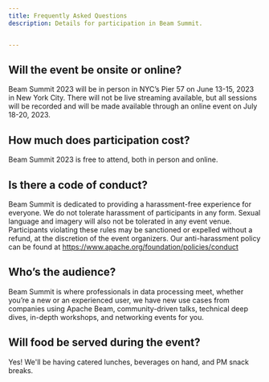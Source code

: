 ```yaml
---
title: Frequently Asked Questions
description: Details for participation in Beam Summit.


---
```


## Will the event be onsite or online?
Beam Summit 2023 will be in person in NYC’s Pier 57 on June 13-15, 2023 in New York City. There will not be live streaming available, but all sessions will be recorded and will be made available through an online event on July 18-20, 2023.

## How much does participation cost?

Beam Summit 2023 is free to attend, both in person and online.

## Is there a code of conduct?

Beam Summit is dedicated to providing a harassment-free experience for everyone. We do not tolerate harassment of participants in any form. Sexual language and imagery will also not be tolerated in any event venue. Participants violating these rules may be sanctioned or expelled without a refund, at the discretion of the event organizers. Our anti-harassment policy can be found at https://www.apache.org/foundation/policies/conduct

## Who’s the audience?

Beam Summit is where professionals in data processing meet, whether you’re a new or an experienced user, we have new use cases from companies using Apache Beam, community-driven talks, technical deep dives, in-depth workshops, and networking events for you.


## Will food be served during the event? 

Yes! We'll be having catered lunches, beverages on hand, and PM snack breaks.